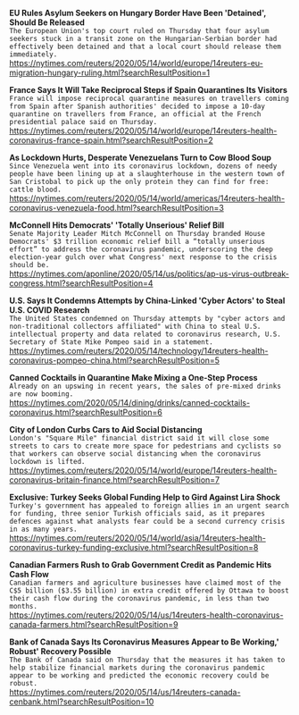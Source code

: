 **EU Rules Asylum Seekers on Hungary Border Have Been 'Detained', Should Be Released**\
`The European Union's top court ruled on Thursday that four asylum seekers stuck in a transit zone on the Hungarian-Serbian border had effectively been detained and that a local court should release them immediately.	`\
https://nytimes.com/reuters/2020/05/14/world/europe/14reuters-eu-migration-hungary-ruling.html?searchResultPosition=1

**France Says It Will Take Reciprocal Steps if Spain Quarantines Its Visitors**\
`France will impose reciprocal quarantine measures on travellers coming from Spain after Spanish authorities' decided to impose a 10-day quarantine on travellers from France, an official at the French presidential palace said on Thursday.`\
https://nytimes.com/reuters/2020/05/14/world/europe/14reuters-health-coronavirus-france-spain.html?searchResultPosition=2

**As Lockdown Hurts, Desperate Venezuelans Turn to Cow Blood Soup**\
`Since Venezuela went into its coronavirus lockdown, dozens of needy people have been lining up at a slaughterhouse in the western town of San Cristobal to pick up the only protein they can find for free: cattle blood. `\
https://nytimes.com/reuters/2020/05/14/world/americas/14reuters-health-coronavirus-venezuela-food.html?searchResultPosition=3

**McConnell Hits Democrats' 'Totally Unserious' Relief Bill**\
`Senate Majority Leader Mitch McConnell on Thursday branded House Democrats' $3 trillion economic relief bill a “totally unserious effort” to address the coronavirus pandemic, underscoring the deep election-year gulch over what Congress' next response to the crisis should be. `\
https://nytimes.com/aponline/2020/05/14/us/politics/ap-us-virus-outbreak-congress.html?searchResultPosition=4

**U.S. Says It Condemns Attempts by China-Linked 'Cyber Actors' to Steal U.S. COVID Research**\
`The United States condemned on Thursday attempts by "cyber actors and non-traditional collectors affiliated" with China to steal U.S. intellectual property and data related to coronavirus research, U.S. Secretary of State Mike Pompeo said in a statement.`\
https://nytimes.com/reuters/2020/05/14/technology/14reuters-health-coronavirus-pompeo-china.html?searchResultPosition=5

**Canned Cocktails in Quarantine Make Mixing a One-Step Process**\
`Already on an upswing in recent years, the sales of pre-mixed drinks are now booming.`\
https://nytimes.com/2020/05/14/dining/drinks/canned-cocktails-coronavirus.html?searchResultPosition=6

**City of London Curbs Cars to Aid Social Distancing**\
`London's "Square Mile" financial district said it will close some streets to cars to create more space for pedestrians and cyclists so that workers can observe social distancing when the coronavirus lockdown is lifted.`\
https://nytimes.com/reuters/2020/05/14/world/europe/14reuters-health-coronavirus-britain-finance.html?searchResultPosition=7

**Exclusive: Turkey Seeks Global Funding Help to Gird Against Lira Shock**\
`Turkey's government has appealed to foreign allies in an urgent search for funding, three senior Turkish officials said, as it prepares defences against what analysts fear could be a second currency crisis in as many years.`\
https://nytimes.com/reuters/2020/05/14/world/asia/14reuters-health-coronavirus-turkey-funding-exclusive.html?searchResultPosition=8

**Canadian Farmers Rush to Grab Government Credit as Pandemic Hits Cash Flow**\
`Canadian farmers and agriculture businesses have claimed most of the C$5 billion ($3.55 billion) in extra credit offered by Ottawa to boost their cash flow during the coronavirus pandemic, in less than two months.`\
https://nytimes.com/reuters/2020/05/14/us/14reuters-health-coronavirus-canada-farmers.html?searchResultPosition=9

**Bank of Canada Says Its Coronavirus Measures Appear to Be Working,' Robust' Recovery Possible**\
`The Bank of Canada said on Thursday that the measures it has taken to help stabilize financial markets during the coronavirus pandemic appear to be working and predicted the economic recovery could be robust.`\
https://nytimes.com/reuters/2020/05/14/us/14reuters-canada-cenbank.html?searchResultPosition=10

